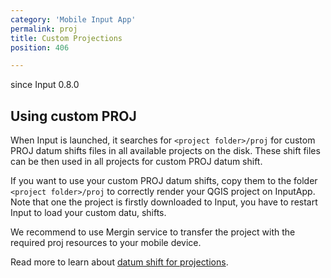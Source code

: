 ```yaml
---
category: 'Mobile Input App'
permalink: proj
title: Custom Projections
position: 406

---
```

<!--- IMPORTANT: This permlink is referenced from InputApp -->

<alert type="info">
since Input 0.8.0
</alert>

## Using custom PROJ

When Input is launched, it searches for `<project folder>/proj`
for custom PROJ datum shifts files in all available projects on the disk.
These shift files can be then used in all projects for custom PROJ datum shift.

If you want to use your custom PROJ datum shifts, copy them to the folder `<project folder>/proj`
to correctly render your QGIS project on InputApp. Note that one the project is firstly downloaded
to Input, you have to restart Input to load your custom datu, shifts.

We recommend to use Mergin service to transfer the project with the required
proj resources to your mobile device.

Read more to learn about [datum shift for projections](../guides/datum_shift).

